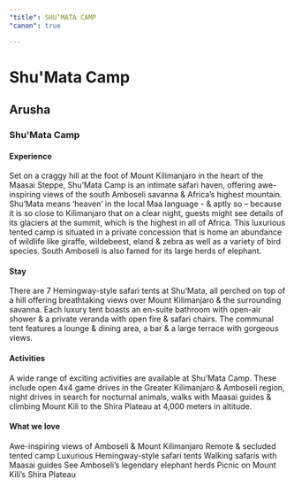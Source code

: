 ```yaml
---
"title": SHU’MATA CAMP
"canon": true

---
```


# Shu'Mata Camp
## Arusha
### Shu'Mata Camp

#### Experience
Set on a craggy hill at the foot of Mount Kilimanjaro in the heart of the Maasai Steppe, Shu’Mata Camp is an intimate safari haven, offering awe-inspiring views of the south Amboseli savanna &amp; Africa’s highest mountain.
Shu’Mata means ‘heaven’ in the local Maa language - &amp; aptly so – because it is so close to Kilimanjaro that on a clear night, guests might see details of its glaciers at the summit, which is the highest in all of Africa.
This luxurious tented camp is situated in a private concession that is home an abundance of wildlife like giraffe, wildebeest, eland &amp; zebra as well as a variety of bird species.  South Amboseli is also famed for its large herds of elephant.

#### Stay
There are 7 Hemingway-style safari tents at Shu’Mata, all perched on top of a hill offering breathtaking views over Mount Kilimanjaro &amp; the surrounding savanna.
Each luxury tent boasts an en-suite bathroom with open-air shower &amp; a private veranda with open fire &amp; safari chairs.
The communal tent features a lounge &amp; dining area, a bar &amp; a large terrace with gorgeous views.

#### Activities
A wide range of exciting activities are available at Shu’Mata Camp.
These include open 4x4 game drives in the Greater Kilimanjaro &amp; Amboseli region, night drives in search for nocturnal animals, walks with Maasai guides &amp; climbing Mount Kili to the Shira Plateau at 4,000 meters in altitude.


#### What we love
Awe-inspiring views of Amboseli &amp; Mount Kilimanjaro
Remote &amp; secluded tented camp
Luxurious Hemingway-style safari tents
Walking safaris with Maasai guides
See Amboseli’s legendary elephant herds
Picnic on Mount Kili’s Shira Plateau